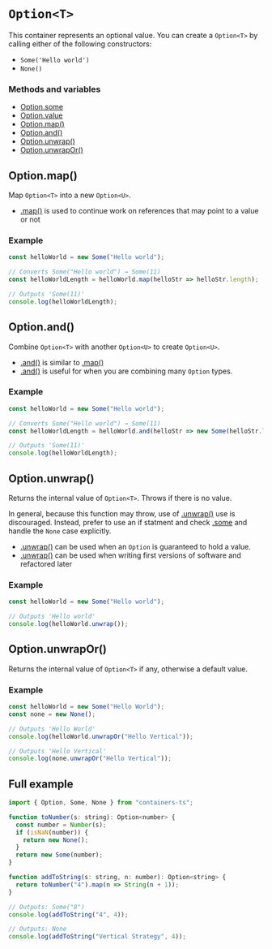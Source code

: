 # `Option<T>`

This container represents an optional value. You can create a `Option<T>` by calling either of the following constructors:

- `Some('Hello world')`
- `None()`

### Methods and variables

- [Option.some](#optionsome)
- [Option.value](#optionvalue)
- [Option.map()](#optionmap)
- [Option.and()](#optionand)
- [Option.unwrap()](#optionunwrap)
- [Option.unwrapOr()](#optionunwrapor)

## Option.map()

Map `Option<T>` into a new `Option<U>`.

- [.map()](#optionmap) is used to continue work on references that may point to a value or not

### Example

```typescript
const helloWorld = new Some("Hello world");

// Converts Some("Hello world") → Some(11)
const helloWorldLength = helloWorld.map(helloStr => helloStr.length);

// Outputs 'Some(11)'
console.log(helloWorldLength);
```

## Option.and()

Combine `Option<T>` with another `Option<U>` to create `Option<U>`.

- [.and()](#optionand) is similar to [.map()](#optionmap)
- [.and()](#optionand) is useful for when you are combining many `Option` types.

### Example

```typescript
const helloWorld = new Some("Hello world");

// Converts Some("Hello world") → Some(11)
const helloWorldLength = helloWorld.and(helloStr => new Some(helloStr.length));

// Outputs 'Some(11)'
console.log(helloWorldLength);
```

## Option.unwrap()

Returns the internal value of `Option<T>`. Throws if there is no value.

In general, because this function may throw, use of [.unwrap()](#optionunwrap) use is discouraged. Instead, prefer to use an if statment and check [.some](#optionsome) and handle the `None` case explicitly.

- [.unwrap()](#optionunwrap) can be used when an `Option` is guaranteed to hold a value.
- [.unwrap()](#optionunwrap) can be used when writing first versions of software and refactored later

### Example

```typescript
const helloWorld = new Some("Hello world");

// Outputs 'Hello world'
console.log(helloWorld.unwrap());
```

## Option.unwrapOr()

Returns the internal value of `Option<T>` if any, otherwise a default value.

### Example

```typescript
const helloWorld = new Some("Hello World");
const none = new None();

// Outputs 'Hello World'
console.log(helloWorld.unwrapOr("Hello Vertical"));

// Outputs 'Hello Vertical'
console.log(none.unwrapOr("Hello Vertical"));
```

## Full example

```javascript
import { Option, Some, None } from "containers-ts";

function toNumber(s: string): Option<number> {
  const number = Number(s);
  if (isNaN(number)) {
    return new None();
  }
  return new Some(number);
}

function addToString(s: string, n: number): Option<string> {
  return toNumber("4").map(n => String(n + 1));
}

// Outputs: Some("8")
console.log(addToString("4", 4));

// Outputs: None
console.log(addToString("Vertical Strategy", 4));
```
